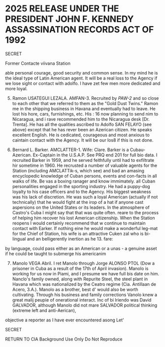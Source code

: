 # 2025 RELEASE UNDER THE PRESIDENT JOHN F. KENNEDY ASSASSINATION RECORDS ACT OF 1992

SECRET

Former Contacte viivana Station

able personal courage, good security and common sense. In my mind he is the ideal type of Latin American agent. It will be a real loss to the Agency if we lose sight or contact with adolfo. I have zet few men more dedicated and more loyal.

5. Ramon USATEGUI LEZALA. AMFAN-3. Recruited by *PAW-2* and so close to each other that we referred to them as the "Gold Dust Twins." Ramon me in the shipping business in Havana and eventually had to leave. He lost his hore, cars, furnishings, etc. His : 16 now planning to send nim to Nicaragua, and i rave recommended him to the Nicaragua desk [Dr. Trenta]. He has all the qualities ascribed to Adolfo SAN FELAYO (see above) except that he has rever been an Azerican citizen. He speaks excellent English. He is cedicated, courageous and most anxious to caintain contact with the Agency. It will be our los8 if this is not done.

6. Bernard L. Barker. AMCLATTER-1. Wife: Clare. Barker is a Cubau-Azerican. Ex-Captain in the U.S.A.P. See PRQ end 201 for full bio data. I recruited Barker in 1959, and he served feithfully until had to exfiltrate hir sometime in 1960. He recrusted a number of valuable agents for the Station (including AMCLATTik-s, which see) and bad an amasing encyclopedic knowledge of Cuban persons, events and con-facts in all walks of life. Be vas a boxing ranager and know immimately. all Cuban personalities engaged in the sporting industry. He had a puppy-dog loyalty to his case officers and to the Agency. His biggest weakness was his lack of discretion. He was such a loyal American (actually if not technically) that he would fight at the irop of a hat if anyone cast aspersions on the United States or its leaders. In the atmosphere of Castro's Cuba I might say that that was quite often. reare to the process of helping him recover his lost American citizenship. When the Station reopens I would certainly recommend that w continue to maintain contact with Earker. If nothing eine he would make a wonderful leg-mat for the Chief of Station, his wife is an attractive Cuken zal who is bi-lingual and an belligerently inertion as he 13. fare:

by language, could pass either as an American or a unas - a genuine asset if he could be taught to submerge his americanim

7. Manolo VEGA Abril. I ret Manolo through Jorge ALONSO PTOL (Dow a prisoner in Cuba as a result of the 17th of April invasion). Manolo is working for us now in Piami, and I presume we have full bis date on him. Nanclo's family owned, along with Repurite Steel, the steel plant in Havana which was nationalized by the Ceatro regime (Cia. Antillaan de Acero, 3.A.). Manolo as a brother, best d' would also be worth cultivating. Through his business and family corrections Vanolo knew a great malij peupίe of onerational interact. Inc of bi Iriendo was David GALVADOR, although Manolo did not mare SALVADOR political thinking (extreme left and anti-Aerican),

objective a reporter as I have ever encountered asong Let'


SECRET

RETURN TO CIA
Background Use Only
Do Not Reproduce
